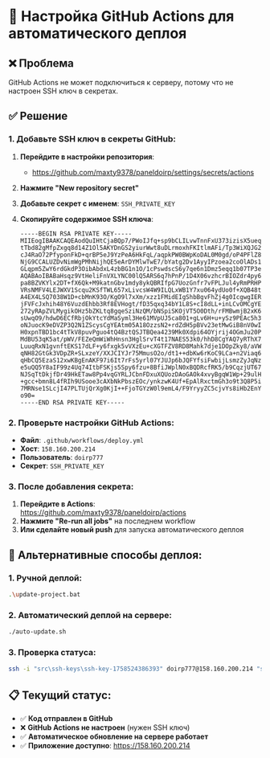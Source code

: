 # 🔧 Настройка GitHub Actions для автоматического деплоя

## ❌ Проблема
GitHub Actions не может подключиться к серверу, потому что не настроен SSH ключ в секретах.

## ✅ Решение

### 1. Добавьте SSH ключ в секреты GitHub:

1. **Перейдите в настройки репозитория**:
   - https://github.com/maxty9378/paneldoirp/settings/secrets/actions

2. **Нажмите "New repository secret"**

3. **Добавьте секрет с именем**: `SSH_PRIVATE_KEY`

4. **Скопируйте содержимое SSH ключа**:
   ```
   -----BEGIN RSA PRIVATE KEY-----
   MIIEogIBAAKCAQEAodQuIHtCjaBQp7/PWoIJfq+sp9bCLILvwTnnFxU373izisX5ueqgjfc9
   tTbd82gMfpZxgq8d14Z1Ol5AKYDnGS2yiurWwt8uDLrmoxhFKItlmAFi/Tp3WiXQJG29L7jK
   cJ4RaO72PfyponFkD+qrBP5eJ9YzPeA6HkFqL/aqpkPW0BWpKoDAL0M0gd/oP4PFlZ81DH8/
   NjG9CCALUZDvNimWgPMhNijhQE5eArDYMlwTwE7/bYatg2Dv1AyyIPzoea2coOlADs1bXj+J
   GLqpm5ZwY6rdGkdP3OibAbdxL4zbBG1n1O/1cPswdscS6y7qe6n1Dmz5eqq1b07TP3eDlQID
   AQABAoIBABaHsqz9VtHeliFnVXLYNC00lQ5ARS6q7hPnP/1D4X06vzhcrBIOZdr4py6HBys/
   pa8BZVKYlx2DT+fX6Qk+M9katnGbv1mdy8ykQBRIfpG7UozGnfr7vFPLJul4yRmPRHPzCyEi
   VRsNMFV4LEJWXV1Scqu2KSfTWL657xLivcsW4W9ILQLxWB1Y7xu064ydUo0f+XQB48tuOV4t
   A4EX4LSQ7038W1D+cbMnK93O/KgO9l7xXm/xzz1FMidEIgShbBgvFhZj4g0IcgwgIERV0Bj1
   jFVFcJxhih48Y6VuzdEhbb3Rf8EVHogt/fD35qxq34bY1L8S+cI8dLL+inLCvOMCgYEA4xhR
   272yRApZVLMygikOHz5bZKLtq8gqeSziNzQM/bNSpiSKOjVT5O0Dth/rFMBwmjB2xK6C/EGg
   sUwqO9/hdwD6ECfRbjOkYtcYdMaSyml3He61MVpUJ5ca801+gLv6H+u+ySz9PEAc5h3avkP+
   oNJuocK9eDVZP3Q2N1ZScysCgYEAtm05A18OzzsN2+rdZdH5pBVv23etMwGiB8nV0wI6byFQ
   H0xpnTBD1bc4tTkV8puvPguo4tQ4BztQSJTBQea4239Mk0Xdpi64OYjrij4OGmJu20PS1Oak
   MdBU53qK5at/pWV/FEZeQmWiWhHnsn3HglSrvT4t17NAES53k0/hhD8CgYAQ7yRThX7AkiD9
   LuuqRxN1gvnftEKS17dLF+y6fxgk5vVXzEu+cXGTFZV8RD8Mahk7dje1DOpZky8/aVWQ523x
   qNH82GtGk3VDpZR+SLxzeY/XXJCIYJr75MmusO2o/dt1++dbKw6rKoC9LCa+n2Viaq6zQ0lL
   qHbCQ5EzaS12xwKBgEnAKF97i6It7rFs5yrl07YJUJp6bJQFYfsiFwbijLsmzZyJqNz6iUIa
   e5uQQ5Y8aIF99z4Uq74ItbFSKjs5Spy6fzu+8BfiJWplN0xBQDRcfRK5/b9CqzjUT67xdLvb
   NJSqTtDkjfDr49HkETaw8Pp4vqGYRLJCbnFDxuXQUozDAoGAOk4xvyBgqW1Wp+29ulHkk1iP
   +gcc+bmn8L4fRIh9USooe3cAXbNkPbszEOc/ynkzwK4Uf+EpAlRxctmGh3o9t3Q8P5i5wxuB
   7MRNse1SLcjI47PLTUjQrXg0KjI++FjoTGYzW0l9emL4/F9YryyZC5cjvYs8iHb2EnYEC7n8
   o90=
   -----END RSA PRIVATE KEY-----
   ```

### 2. Проверьте настройки GitHub Actions:

- **Файл**: `.github/workflows/deploy.yml`
- **Хост**: `158.160.200.214`
- **Пользователь**: `doirp777`
- **Секрет**: `SSH_PRIVATE_KEY`

### 3. После добавления секрета:

1. **Перейдите в Actions**: https://github.com/maxty9378/paneldoirp/actions
2. **Нажмите "Re-run all jobs"** на последнем workflow
3. **Или сделайте новый push** для запуска автоматического деплоя

## 🔄 Альтернативные способы деплоя:

### 1. Ручной деплой:
```bash
.\update-project.bat
```

### 2. Автоматический деплой на сервере:
```bash
./auto-update.sh
```

### 3. Проверка статуса:
```bash
ssh -i "src\ssh-keys\ssh-key-1758524386393" doirp777@158.160.200.214 "sudo docker ps"
```

## 📋 Текущий статус:

- ✅ **Код отправлен в GitHub**
- ❌ **GitHub Actions не настроен** (нужен SSH ключ)
- ✅ **Автоматическое обновление на сервере работает**
- ✅ **Приложение доступно**: https://158.160.200.214
